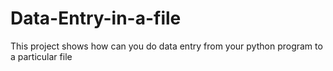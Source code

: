 # Data-Entry-in-a-file
This project shows how can you do data entry from your python program to a particular file
